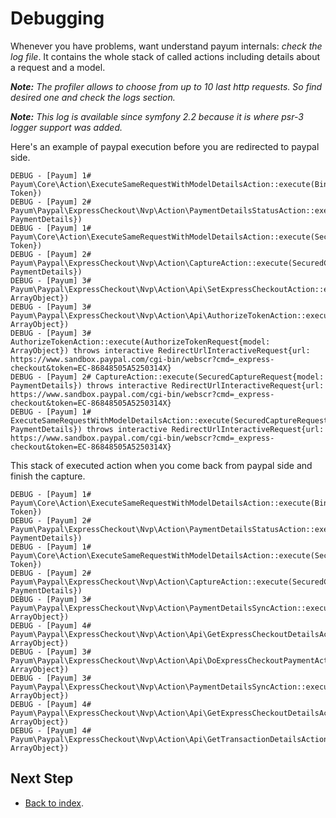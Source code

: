 # Debugging

Whenever you have problems, want understand payum internals: _check the log file_.
It contains the whole stack of called actions including details about a request and a model.

_**Note:** The profiler allows to choose from up to 10 last http requests. So find desired one and check the logs section._

_**Note:** This log is available since symfony 2.2 because it is where psr-3 logger support was added._

Here's an example of paypal execution before you are redirected to paypal side.

```
DEBUG - [Payum] 1# Payum\Core\Action\ExecuteSameRequestWithModelDetailsAction::execute(BinaryMaskStatusRequest{model: Token})
DEBUG - [Payum] 2# Payum\Paypal\ExpressCheckout\Nvp\Action\PaymentDetailsStatusAction::execute(BinaryMaskStatusRequest{model: PaymentDetails})
DEBUG - [Payum] 1# Payum\Core\Action\ExecuteSameRequestWithModelDetailsAction::execute(SecuredCaptureRequest{model: Token})
DEBUG - [Payum] 2# Payum\Paypal\ExpressCheckout\Nvp\Action\CaptureAction::execute(SecuredCaptureRequest{model: PaymentDetails})
DEBUG - [Payum] 3# Payum\Paypal\ExpressCheckout\Nvp\Action\Api\SetExpressCheckoutAction::execute(SetExpressCheckoutRequest{model: ArrayObject})
DEBUG - [Payum] 3# Payum\Paypal\ExpressCheckout\Nvp\Action\Api\AuthorizeTokenAction::execute(AuthorizeTokenRequest{model: ArrayObject})
DEBUG - [Payum] 3# AuthorizeTokenAction::execute(AuthorizeTokenRequest{model: ArrayObject}) throws interactive RedirectUrlInteractiveRequest{url: https://www.sandbox.paypal.com/cgi-bin/webscr?cmd=_express-checkout&token=EC-86848505A5250314X}
DEBUG - [Payum] 2# CaptureAction::execute(SecuredCaptureRequest{model: PaymentDetails}) throws interactive RedirectUrlInteractiveRequest{url: https://www.sandbox.paypal.com/cgi-bin/webscr?cmd=_express-checkout&token=EC-86848505A5250314X}
DEBUG - [Payum] 1# ExecuteSameRequestWithModelDetailsAction::execute(SecuredCaptureRequest{model: PaymentDetails}) throws interactive RedirectUrlInteractiveRequest{url: https://www.sandbox.paypal.com/cgi-bin/webscr?cmd=_express-checkout&token=EC-86848505A5250314X}
```

This stack of executed action when you come back from paypal side and finish the capture.

```
DEBUG - [Payum] 1# Payum\Core\Action\ExecuteSameRequestWithModelDetailsAction::execute(BinaryMaskStatusRequest{model: Token})
DEBUG - [Payum] 2# Payum\Paypal\ExpressCheckout\Nvp\Action\PaymentDetailsStatusAction::execute(BinaryMaskStatusRequest{model: PaymentDetails})
DEBUG - [Payum] 1# Payum\Core\Action\ExecuteSameRequestWithModelDetailsAction::execute(SecuredCaptureRequest{model: Token})
DEBUG - [Payum] 2# Payum\Paypal\ExpressCheckout\Nvp\Action\CaptureAction::execute(SecuredCaptureRequest{model: PaymentDetails})
DEBUG - [Payum] 3# Payum\Paypal\ExpressCheckout\Nvp\Action\PaymentDetailsSyncAction::execute(SyncRequest{model: ArrayObject})
DEBUG - [Payum] 4# Payum\Paypal\ExpressCheckout\Nvp\Action\Api\GetExpressCheckoutDetailsAction::execute(GetExpressCheckoutDetailsRequest{model: ArrayObject})
DEBUG - [Payum] 3# Payum\Paypal\ExpressCheckout\Nvp\Action\Api\DoExpressCheckoutPaymentAction::execute(DoExpressCheckoutPaymentRequest{model: ArrayObject})
DEBUG - [Payum] 3# Payum\Paypal\ExpressCheckout\Nvp\Action\PaymentDetailsSyncAction::execute(SyncRequest{model: ArrayObject})
DEBUG - [Payum] 4# Payum\Paypal\ExpressCheckout\Nvp\Action\Api\GetExpressCheckoutDetailsAction::execute(GetExpressCheckoutDetailsRequest{model: ArrayObject})
DEBUG - [Payum] 4# Payum\Paypal\ExpressCheckout\Nvp\Action\Api\GetTransactionDetailsAction::execute(GetTransactionDetailsRequest{model: ArrayObject})
```

## Next Step

* [Back to index](index.md).
